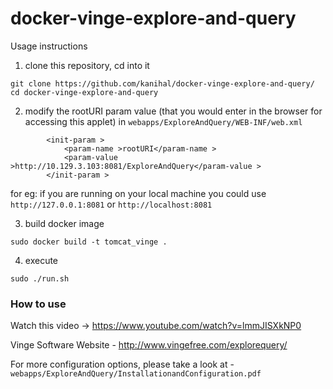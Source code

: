 # docker-vinge-explore-and-query

Usage instructions

1. clone this repository, cd into it

```
git clone https://github.com/kanihal/docker-vinge-explore-and-query/
cd docker-vinge-explore-and-query
```

2. modify the rootURI param value (that you would enter in the browser for accessing this applet) in 
`webapps/ExploreAndQuery/WEB-INF/web.xml`
```
        <init-param > 
            <param-name >rootURI</param-name > 
            <param-value >http://10.129.3.103:8081/ExploreAndQuery</param-value > 
        </init-param >  
 ```
 for eg: if you are running on your local machine  you could use `http://127.0.0.1:8081` or `http://localhost:8081`
 
 
3. build docker image
```
sudo docker build -t tomcat_vinge .
```

4. execute 
```
sudo ./run.sh 
```

### How to use
Watch this video -> https://www.youtube.com/watch?v=lmmJISXkNP0


Vinge Software Website - http://www.vingefree.com/explorequery/

For more configuration options, please take a look at - `webapps/ExploreAndQuery/InstallationandConfiguration.pdf`
